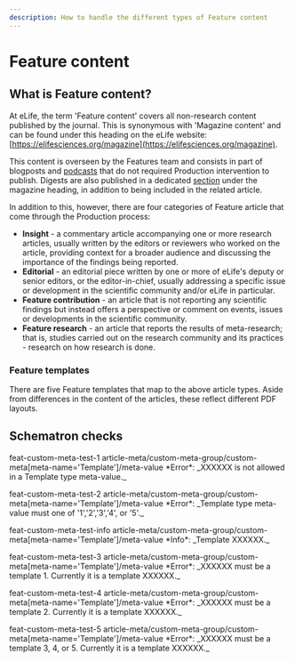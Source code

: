 ```yaml
---
description: How to handle the different types of Feature content
---
```


# Feature content

## What is Feature content?

At eLife, the term 'Feature content' covers all non-research content published by the journal. This is synonymous with 'Magazine content' and can be found under this heading on the eLife website: [https://elifesciences.org/magazine](https://elifesciences.org/magazine).

This content is overseen by the Features team and consists in part of blogposts and [podcasts](https://elifesciences.org/podcast) that do not required Production intervention to publish. Digests are also published in a dedicated [section](https://elifesciences.org/digests) under the magazine heading, in addition to being included in the related article.

In addition to this, however, there are four categories of Feature article that come through the Production process:

* **Insight** - a commentary article accompanying one or more research articles, usually written by the editors or reviewers who worked on the article, providing context for a broader audience and discussing the importance of the findings being reported.
* **Editorial** - an editorial piece written by one or more of eLife's deputy or senior editors, or the editor-in-chief, usually addressing a specific issue or development in the scientific community and/or eLife in particular.
* **Feature contribution** - an article that is not reporting any scientific findings but instead offers a perspective or comment on events, issues or developments in the scientific community.
* **Feature research** - an article that reports the results of meta-research; that is, studies carried out on the research community and its practices - research on how research is done. 

### Feature templates

There are five Feature templates that map to the above article types. Aside from differences in the content of the articles, these reflect different PDF layouts.







## Schematron checks



feat-custom-meta-test-1	article-meta/custom-meta-group/custom-meta\[meta-name='Template'\]/meta-value	\*Error\*: \_XXXXXX is not allowed in a Template type meta-value.\_

feat-custom-meta-test-2	article-meta/custom-meta-group/custom-meta\[meta-name='Template'\]/meta-value	\*Error\*: \_Template type meta-value must one of '1','2','3','4', or '5'.\_

feat-custom-meta-test-info	article-meta/custom-meta-group/custom-meta\[meta-name='Template'\]/meta-value	\*Info\*: \_Template XXXXXX.\_

feat-custom-meta-test-3	article-meta/custom-meta-group/custom-meta\[meta-name='Template'\]/meta-value	\*Error\*: \_XXXXXX must be a template 1. Currently it is a template XXXXXX.\_

feat-custom-meta-test-4	article-meta/custom-meta-group/custom-meta\[meta-name='Template'\]/meta-value	\*Error\*: \_XXXXXX must be a template 2. Currently it is a template XXXXXX.\_

feat-custom-meta-test-5	article-meta/custom-meta-group/custom-meta\[meta-name='Template'\]/meta-value	\*Error\*: \_XXXXXX must be a template 3, 4, or 5. Currently it is a template XXXXXX.\_





